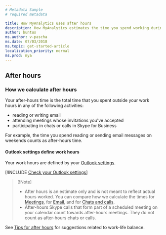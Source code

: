 ```yaml
---
# Metadata Sample
# required metadata

title: How MyAnalytics uses after hours
description: How MyAnalytics estimates the time you spend working during your official time off.
author: buntus
ms.author: v-pascha
ms.date: 07/03/2018
ms.topic: get-started-article
localization_priority: normal 
ms.prod: mya
---
```


## After hours 

### How we calculate after hours

Your after-hours time is the total time that you spent outside your work hours in any of the following activities: 
 * reading or writing email
 * attending meetings whose invitations you've accepted
 * participating in chats or calls in Skype for Business

For example, the time you spend reading or sending email messages on weekends counts as after-hours time.

#### Outlook settings define work hours 
Your work hours are defined by your [Outlook settings](https://outlook.office.com/owa/?path=/options/calendarappearance).

[!INCLUDE [Check your Outlook settings](../../Includes/to-check-your-outlook-settings.md)]

>[!Note] <ul><li>
> After hours is an estimate only and is not meant to reflect actual hours worked. You can compare how we calculate the times for [Meetings](MyA-DB-Meetings.md), for [Email](MyA-DB-Emails.md), and for [Chats and calls](MyA-DB-Chats-and-calls.md).
    <li>
 After-hours Skype calls that form part of a scheduled meeting on your calendar count towards after-hours meetings. They do not count as after-hours chats or calls.
 </ul>

See [Tips for after hours](../../Overview/Tips.md#tips-for-after-hours) for suggestions related to work-life balance.
